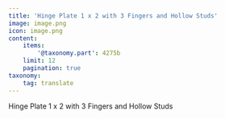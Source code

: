 ```yaml
---
title: 'Hinge Plate 1 x 2 with 3 Fingers and Hollow Studs'
image: image.png
icon: image.png
content:
    items:
        '@taxonomy.part': 4275b
    limit: 12
    pagination: true
taxonomy:
    tag: translate
---
```


Hinge Plate 1 x 2 with 3 Fingers and Hollow Studs
